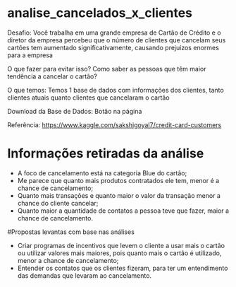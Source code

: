 # analise_cancelados_x_clientes

Desafio:
Você trabalha em uma grande empresa de Cartão de Crédito e o diretor da empresa percebeu que o número de clientes que cancelam seus cartões tem aumentado significativamente, causando prejuízos enormes para a empresa

O que fazer para evitar isso? Como saber as pessoas que têm maior tendência a cancelar o cartão?

O que temos:
Temos 1 base de dados com informações dos clientes, tanto clientes atuais quanto clientes que cancelaram o cartão

Download da Base de Dados: Botão na página

Referência: https://www.kaggle.com/sakshigoyal7/credit-card-customers

# Informações retiradas da análise
  - A foco de cancelamento está na categoria Blue do cartão;
  - Me parece que quanto mais produtos contratados ele tem, menor é a chance de cancelamento;
  - Quanto mais transações e quanto maior o valor da transação menor a chance do cliente cancelar;
  - Quanto maior a quantidade de contatos a pessoa teve que fazer, maior a chance de cancelamento.

#Propostas levantas com base nas análises
  - Criar programas de incentivos que levem o cliente a usar mais o cartão ou utilizar valores mais maiores, pois quanto mais o cartão é utilizado, menor a chance de cancelamento;
  - Entender os contatos que os clientes fizeram, para ter um entendimento das demandas que levaram ao cancelamento.
